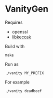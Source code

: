 # VanityGen

Requires

   - openssl
   - [libkeccak](https://github.com/maandree/libkeccak)

Build with

	make

Run as

    ./vanity MY_PREFIX

For example

	./vanity deadbeef
